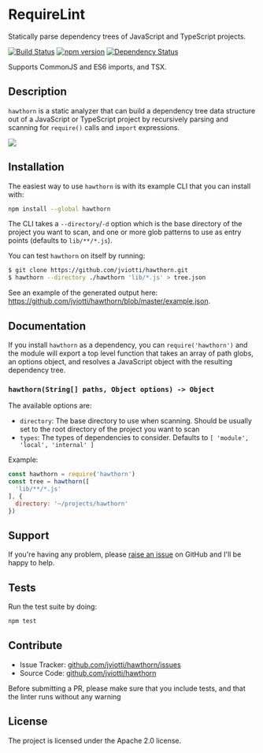 RequireLint
===========

Statically parse dependency trees of JavaScript and TypeScript projects.

[![Build Status](https://travis-ci.org/jviotti/hawthorn.svg?branch=master)](https://travis-ci.org/jviotti/hawthorn)
[![npm version](https://badge.fury.io/js/hawthorn.svg)](http://badge.fury.io/js/hawthorn)
[![Dependency Status](https://img.shields.io/david/jviotti/hawthorn.svg)](https://david-dm.org/jviotti/hawthorn)

Supports CommonJS and ES6 imports, and TSX.

Description
-----------

`hawthorn` is a static analyzer that can build a dependency tree data structure
out of a JavaScript or TypeScript project by recursively parsing and scanning
for `require()` calls and `import` expressions.

<img src="https://raw.githubusercontent.com/jviotti/hawthorn/master/screenshot.png">

Installation
------------

The easiest way to use `hawthorn` is with its example CLI that you can install
with:

```sh
npm install --global hawthorn
```

The CLI takes a `--directory`/`-d` option which is the base directory of the
project you want to scan, and one or more glob patterns to use as entry points
(defaults to `lib/**/*.js`).

You can test `hawthorn` on itself by running:

```sh
$ git clone https://github.com/jviotti/hawthorn.git
$ hawthorn --directory ./hawthorn 'lib/*.js' > tree.json
```

See an example of the generated output here:
https://github.com/jviotti/hawthorn/blob/master/example.json.

Documentation
-------------

If you install `hawthorn` as a dependency, you can `require('hawthorn')` and
the module will export a top level function that takes an array of path globs,
an options object, and resolves a JavaScript object with the resulting
dependency tree.

### `hawthorn(String[] paths, Object options) -> Object`

The available options are:

- `directory`: The base directory to use when scanning. Should be usually set
  to the root directory of the project you want to scan
- `types`: The types of dependencies to consider. Defaults to `[ 'module',
  'local', 'internal' ]`

Example:

```js
const hawthorn = require('hawthorn')
const tree = hawthorn([
  'lib/**/*.js'
], {
  directory: '~/projects/hawthorn'
})
```

Support
-------

If you're having any problem, please [raise an
issue](https://github.com/jviotti/hawthorn/issues/new) on GitHub and I'll be
happy to help.

Tests
-----

Run the test suite by doing:

```sh
npm test
```

Contribute
----------

- Issue Tracker: [github.com/jviotti/hawthorn/issues](https://github.com/jviotti/hawthorn/issues)
- Source Code: [github.com/jviotti/hawthorn](https://github.com/jviotti/hawthorn)

Before submitting a PR, please make sure that you include tests, and that the
linter runs without any warning

License
-------

The project is licensed under the Apache 2.0 license.
